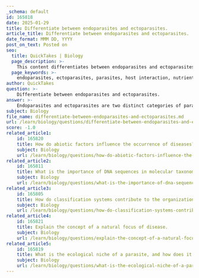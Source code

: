 ```yaml
---
_schema: default
id: 165818
date: 2025-01-29
title: Differentiate between endoparasites and ectoparasites.
article_title: Differentiate between endoparasites and ectoparasites.
date_format: MMM DD, YYYY
post_on_text: Posted on
seo:
  title: QuickTakes | Biology
  page_description: >-
    This content differentiates between endoparasites and ectoparasites, explaining their definitions, nutrient acquisition methods, and examples, highlighting the impact on their hosts and the ecological significance of studying parasitic interactions.
  page_keywords: >-
    endoparasites, ectoparasites, parasites, host interaction, nutrient acquisition, tapeworms, roundworms, fleas, ticks, lice, parasitology, ecological roles, feeding mechanism, differences
author: QuickTakes
question: >-
    Differentiate between endoparasites and ectoparasites.
answer: >-
    Endoparasites and ectoparasites are two distinct categories of parasites that differ primarily in their habitat and interaction with their hosts.\n\n### Endoparasites\n- **Definition**: Endoparasites are organisms that live inside the body of their host. They can inhabit various internal organs or tissues, such as the intestines, liver, or bloodstream.\n- **Nutrient Acquisition**: These parasites rely on their host for nutrients, often absorbing them directly from the host's food or bodily fluids. \n- **Examples**: Common examples of endoparasites include:\n  - **Tapeworms**: These flatworms reside in the intestines of their hosts and absorb nutrients through their skin.\n  - **Roundworms**: These can inhabit various tissues and organs, feeding on the host's nutrients.\n\n### Ectoparasites\n- **Definition**: Ectoparasites are organisms that live on the external surface of their host. They attach to the skin or fur and can cause irritation or disease.\n- **Nutrient Acquisition**: Ectoparasites typically feed on the host's blood or tissues, which can lead to various health issues for the host.\n- **Examples**: Common examples of ectoparasites include:\n  - **Fleas**: These small insects feed on the blood of mammals and birds.\n  - **Ticks**: These arachnids attach to the skin of their hosts and can transmit diseases such as Lyme disease.\n  - **Lice**: These small insects live on the hair or feathers of their hosts and feed on skin debris or blood.\n\n### Summary of Differences\n- **Location**: Endoparasites live inside the host, while ectoparasites live on the surface.\n- **Feeding Mechanism**: Endoparasites absorb nutrients from within the host, whereas ectoparasites feed on the host's blood or tissues externally.\n- **Impact on Host**: Both types can cause harm to their hosts, but the nature of the harm may differ due to their locations and feeding strategies.\n\nUnderstanding these differences is crucial in fields like parasitology, as it helps researchers study host-parasite interactions and the ecological roles of these organisms.
subject: Biology
file_name: differentiate-between-endoparasites-and-ectoparasites.md
url: /learn/biology/questions/differentiate-between-endoparasites-and-ectoparasites
score: -1.0
related_article1:
    id: 165820
    title: How do abiotic factors influence the occurrence of diseases?
    subject: Biology
    url: /learn/biology/questions/how-do-abiotic-factors-influence-the-occurrence-of-diseases
related_article2:
    id: 165811
    title: What is the importance of DNA sequences in molecular taxonomy?
    subject: Biology
    url: /learn/biology/questions/what-is-the-importance-of-dna-sequences-in-molecular-taxonomy
related_article3:
    id: 165805
    title: How do classification systems contribute to the organization of biological diversity?
    subject: Biology
    url: /learn/biology/questions/how-do-classification-systems-contribute-to-the-organization-of-biological-diversity
related_article4:
    id: 165821
    title: Explain the concept of a natural focus of disease.
    subject: Biology
    url: /learn/biology/questions/explain-the-concept-of-a-natural-focus-of-disease
related_article5:
    id: 165819
    title: What is the ecological niche of a parasite, and how does it relate to host specificity?
    subject: Biology
    url: /learn/biology/questions/what-is-the-ecological-niche-of-a-parasite-and-how-does-it-relate-to-host-specificity
---
```


&nbsp;